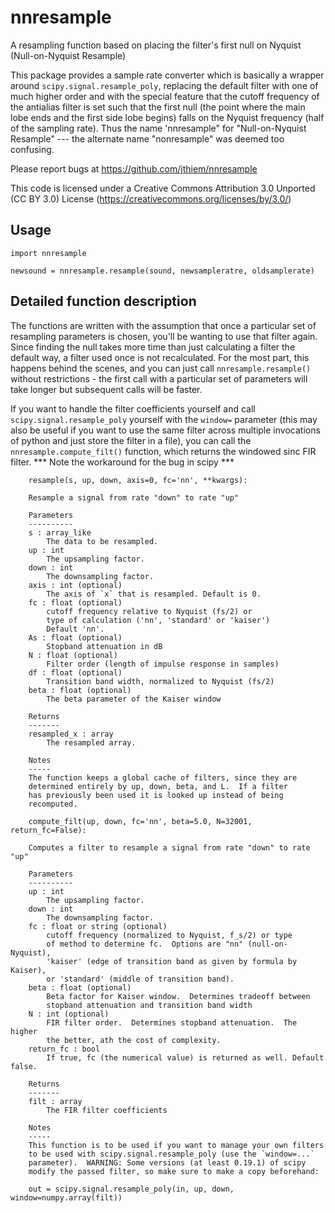 # nnresample
A resampling function based on placing the filter's first null on Nyquist (Null-on-Nyquist Resample)

This package provides a sample rate converter which is basically a wrapper around
`scipy.signal.resample_poly`, replacing the default filter with one of much higher order
and with the special feature that the cutoff frequency of the antialias filter is set
such that the first null (the point where the main lobe ends and the first side lobe
begins) falls on the Nyquist frequency (half of the sampling rate).  Thus the name
'nnresample" for "Null-on-Nyquist Resample" --- the alternate name
"nonresample" was deemed too confusing.

Please report bugs at https://github.com/jthiem/nnresample

This code is licensed under a Creative Commons Attribution 3.0 Unported (CC BY 3.0)
License (https://creativecommons.org/licenses/by/3.0/)

## Usage

```
import nnresample

newsound = nnresample.resample(sound, newsampleratre, oldsamplerate)
```

## Detailed function description

The functions are written with the assumption that once a particular set of
resampling parameters is chosen, you'll be wanting to use that filter again.
Since finding the null takes more time than just calculating a filter the default
way, a filter used once is not recalculated.  For the most part, this happens
behind the scenes, and you can just call `nnresample.resample()` without
restrictions - the first call with a particular set of parameters will take longer
but subsequent calls will be faster.

If you want to handle the filter coefficients yourself and call
`scipy.signal.resample_poly` yourself with the `window=` parameter (this may
also be useful if you want to use the same filter across multiple
invocations of python and just store the filter in a file), you can call the
`nnresample.compute_filt()` function, which returns the windowed sinc
FIR filter. *** Note the workaround for the bug in scipy ***

```
    resample(s, up, down, axis=0, fc='nn', **kwargs):

    Resample a signal from rate "down" to rate "up"

    Parameters
    ----------
    s : array_like
        The data to be resampled.
    up : int
        The upsampling factor.
    down : int
        The downsampling factor.
    axis : int (optional)
        The axis of `x` that is resampled. Default is 0.
    fc : float (optional)
        cutoff frequency relative to Nyquist (fs/2) or
        type of calculation ('nn', 'standard' or 'kaiser')
        Default 'nn'.
    As : float (optional)
        Stopband attenuation in dB
    N : float (optional)
        Filter order (length of impulse response in samples)
    df : float (optional)
        Transition band width, normalized to Nyquist (fs/2)
    beta : float (optional)
        The beta parameter of the Kaiser window

    Returns
    -------
    resampled_x : array
        The resampled array.

    Notes
    -----
    The function keeps a global cache of filters, since they are
    determined entirely by up, down, beta, and L.  If a filter
    has previously been used it is looked up instead of being
    recomputed.
```
```
    compute_filt(up, down, fc='nn', beta=5.0, N=32001, return_fc=False):

    Computes a filter to resample a signal from rate "down" to rate "up"

    Parameters
    ----------
    up : int
        The upsampling factor.
    down : int
        The downsampling factor.
    fc : float or string (optional)
        cutoff frequency (normalized to Nyquist, f_s/2) or type
        of method to determine fc.  Options are "nn" (null-on-Nyquist),
        'kaiser' (edge of transition band as given by formula by Kaiser),
        or 'standard' (middle of transition band).
    beta : float (optional)
        Beta factor for Kaiser window.  Determines tradeoff between
        stopband attenuation and transition band width
    N : int (optional)
        FIR filter order.  Determines stopband attenuation.  The higher
        the better, ath the cost of complexity.
    return_fc : bool
        If true, fc (the numerical value) is returned as well. Default false.
        
    Returns
    -------
    filt : array
        The FIR filter coefficients

    Notes
    -----
    This function is to be used if you want to manage your own filters
    to be used with scipy.signal.resample_poly (use the `window=...`
    parameter).  WARNING: Some versions (at least 0.19.1) of scipy
    modify the passed filter, so make sure to make a copy beforehand:

    out = scipy.signal.resample_poly(in, up, down, window=numpy.array(filt))
```